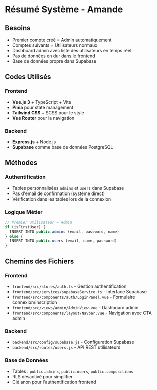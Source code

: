 # Résumé Système - Amande

## Besoins
- Premier compte créé = Admin automatiquement
- Comptes suivants = Utilisateurs normaux  
- Dashboard admin avec liste des utilisateurs en temps réel
- Pas de données en dur dans le frontend
- Base de données propre dans Supabase

## Codes Utilisés

### Frontend
- **Vue.js 3** + TypeScript + Vite
- **Pinia** pour state management
- **Tailwind CSS** + SCSS pour le style
- **Vue Router** pour la navigation

### Backend  
- **Express.js** + Node.js
- **Supabase** comme base de données PostgreSQL

## Méthodes

### Authentification
- Tables personnalisées `admins` et `users` dans Supabase
- Pas d'email de confirmation (système direct)
- Vérification dans les tables lors de la connexion

### Logique Métier
```typescript
// Premier utilisateur = Admin
if (isFirstUser) {
  INSERT INTO public.admins (email, password, name)
} else {
  INSERT INTO public.users (email, name, password)  
}
```

## Chemins des Fichiers

### Frontend
- `frontend/src/stores/auth.ts` - Gestion authentification
- `frontend/src/services/supabaseService.ts` - Interface Supabase
- `frontend/src/components/auth/LoginPanel.vue` - Formulaire connexion/inscription
- `frontend/src/views/admin/AdminView.vue` - Dashboard admin
- `frontend/src/components/layout/Navbar.vue` - Navigation avec CTA admin

### Backend
- `backend/src/config/supabase.js` - Configuration Supabase
- `backend/src/routes/users.js` - API REST utilisateurs

### Base de Données
- Tables : `public.admins`, `public.users`, `public.compositions`
- RLS désactivé pour simplifier
- Clé anon pour l'authentification frontend 